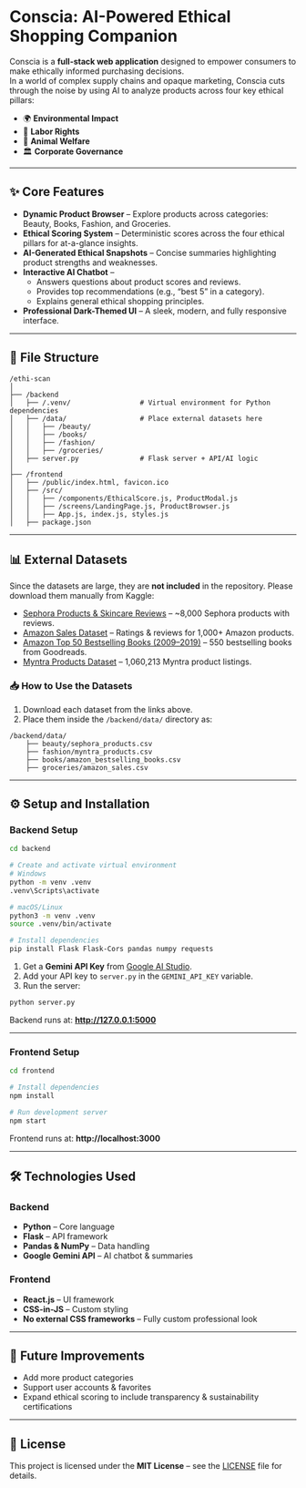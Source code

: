 # Conscia: AI-Powered Ethical Shopping Companion  

Conscia is a **full-stack web application** designed to empower consumers to make ethically informed purchasing decisions.  
In a world of complex supply chains and opaque marketing, Conscia cuts through the noise by using AI to analyze products across four key ethical pillars:  

- 🌍 **Environmental Impact**  
- 👷 **Labor Rights**  
- 🐾 **Animal Welfare**  
- 🏛 **Corporate Governance**  

---

## ✨ Core Features  

- **Dynamic Product Browser** – Explore products across categories: Beauty, Books, Fashion, and Groceries.  
- **Ethical Scoring System** – Deterministic scores across the four ethical pillars for at-a-glance insights.  
- **AI-Generated Ethical Snapshots** – Concise summaries highlighting product strengths and weaknesses.  
- **Interactive AI Chatbot** –  
  - Answers questions about product scores and reviews.  
  - Provides top recommendations (e.g., “best 5” in a category).  
  - Explains general ethical shopping principles.  
- **Professional Dark-Themed UI** – A sleek, modern, and fully responsive interface.  

---

## 📂 File Structure  

```
/ethi-scan
│
├── /backend
│   ├── /.venv/                 # Virtual environment for Python dependencies
│   ├── /data/                  # Place external datasets here
│   │   ├── /beauty/
│   │   ├── /books/
│   │   ├── /fashion/
│   │   ├── /groceries/
│   ├── server.py               # Flask server + API/AI logic
│
├── /frontend
│   ├── /public/index.html, favicon.ico
│   ├── /src/
│   │   ├── /components/EthicalScore.js, ProductModal.js
│   │   ├── /screens/LandingPage.js, ProductBrowser.js
│   │   ├── App.js, index.js, styles.js
│   ├── package.json
```

---

## 📊 External Datasets  

Since the datasets are large, they are **not included** in the repository. Please download them manually from Kaggle:  

- [Sephora Products & Skincare Reviews](https://www.kaggle.com/datasets/nadyinky/sephora-products-and-skincare-reviews) – ~8,000 Sephora products with reviews.  
- [Amazon Sales Dataset](https://www.kaggle.com/datasets/karkavelrajaj/amazon-sales-dataset) – Ratings & reviews for 1,000+ Amazon products.  
- [Amazon Top 50 Bestselling Books (2009–2019)](https://www.kaggle.com/datasets/sootersaalu/amazon-top-50-bestselling-books-2009-2019) – 550 bestselling books from Goodreads.  
- [Myntra Products Dataset](https://www.kaggle.com/datasets/ronakbokaria/myntra-products-dataset) – 1,060,213 Myntra product listings.  

### 📥 How to Use the Datasets  

1. Download each dataset from the links above.  
2. Place them inside the `/backend/data/` directory as:  

```
/backend/data/
    ├── beauty/sephora_products.csv
    ├── fashion/myntra_products.csv
    ├── books/amazon_bestselling_books.csv
    ├── groceries/amazon_sales.csv
```

---

## ⚙️ Setup and Installation  

### Backend Setup  

```bash
cd backend

# Create and activate virtual environment
# Windows
python -m venv .venv
.venv\Scripts\activate

# macOS/Linux
python3 -m venv .venv
source .venv/bin/activate

# Install dependencies
pip install Flask Flask-Cors pandas numpy requests
```

1. Get a **Gemini API Key** from [Google AI Studio](https://aistudio.google.com/).  
2. Add your API key to `server.py` in the `GEMINI_API_KEY` variable.  
3. Run the server:  

```bash
python server.py
```

Backend runs at: **http://127.0.0.1:5000**  

---

### Frontend Setup  

```bash
cd frontend

# Install dependencies
npm install

# Run development server
npm start
```

Frontend runs at: **http://localhost:3000**  

---

## 🛠️ Technologies Used  

### Backend  
- **Python** – Core language  
- **Flask** – API framework  
- **Pandas & NumPy** – Data handling  
- **Google Gemini API** – AI chatbot & summaries  

### Frontend  
- **React.js** – UI framework  
- **CSS-in-JS** – Custom styling  
- **No external CSS frameworks** – Fully custom professional look  

---

## 🚀 Future Improvements  
- Add more product categories  
- Support user accounts & favorites  
- Expand ethical scoring to include transparency & sustainability certifications  

---

## 📜 License  
This project is licensed under the **MIT License** – see the [LICENSE](LICENSE) file for details.  
